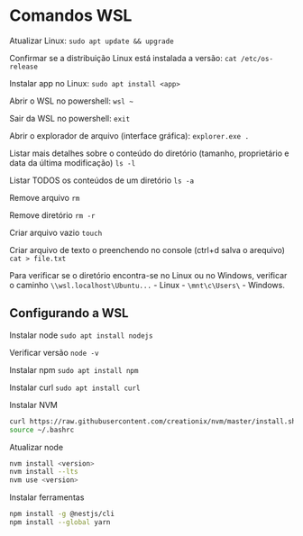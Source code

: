 # Comandos WSL

Atualizar Linux:
```sudo apt update && upgrade```

Confirmar se a distribuição Linux está instalada a versão:
```cat /etc/os-release```

Instalar app no Linux:
```sudo apt install <app>```

Abrir o WSL no powershell:
```wsl ~```

Sair da WSL no powershell:
```exit```

Abrir o explorador de arquivo (interface gráfica):
```explorer.exe .```

Listar mais detalhes sobre o conteúdo do diretório (tamanho, proprietário e data da última modificação)
```ls -l```

Listar TODOS os conteúdos de um diretório
```ls -a```

Remove arquivo
```rm```

Remove diretório
```rm -r```

Criar arquivo vazio
```touch```

Criar arquivo de texto o preenchendo no console (ctrl+d salva o arequivo)
```cat > file.txt```

Para verificar se o diretório encontra-se no Linux ou no Windows, verificar o caminho
```\\wsl.localhost\Ubuntu...``` - Linux - ```\mnt\c\Users\``` - Windows.

## Configurando a WSL

Instalar node ```sudo apt install nodejs```

Verificar versão ```node -v```

Instalar npm ```sudo apt install npm```

Instalar curl ```sudo apt install curl```

Instalar NVM 
```bash
curl https://raw.githubusercontent.com/creationix/nvm/master/install.sh | bash
source ~/.bashrc
```

Atualizar node
```bash
nvm install <version>
nvm install --lts
nvm use <version>
```

Instalar ferramentas
```bash
npm install -g @nestjs/cli
npm install --global yarn
```
